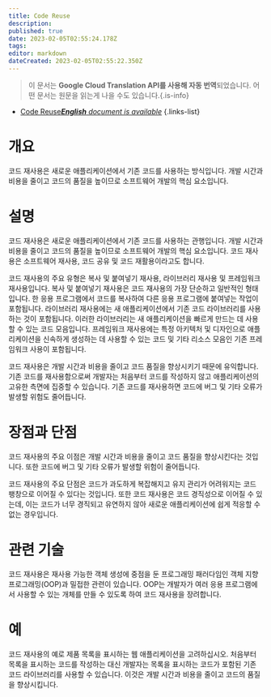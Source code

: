 ```yaml
---
title: Code Reuse
description: 
published: true
date: 2023-02-05T02:55:24.178Z
tags: 
editor: markdown
dateCreated: 2023-02-05T02:55:22.350Z
---
```


> 이 문서는 **Google Cloud Translation API를 사용해 자동 번역**되었습니다.
어떤 문서는 원문을 읽는게 나을 수도 있습니다.{.is-info}



- [Code Reuse***English** document is available*](/en/Knowledge-base/Dictionary/code-reuse)
{.links-list}


# 개요
코드 재사용은 새로운 애플리케이션에서 기존 코드를 사용하는 방식입니다. 개발 시간과 비용을 줄이고 코드의 품질을 높이므로 소프트웨어 개발의 핵심 요소입니다.

# 설명
코드 재사용은 새로운 애플리케이션에서 기존 코드를 사용하는 관행입니다. 개발 시간과 비용을 줄이고 코드의 품질을 높이므로 소프트웨어 개발의 핵심 요소입니다. 코드 재사용은 소프트웨어 재사용, 코드 공유 및 코드 재활용이라고도 합니다.

코드 재사용의 주요 유형은 복사 및 붙여넣기 재사용, 라이브러리 재사용 및 프레임워크 재사용입니다. 복사 및 붙여넣기 재사용은 코드 재사용의 가장 단순하고 일반적인 형태입니다. 한 응용 프로그램에서 코드를 복사하여 다른 응용 프로그램에 붙여넣는 작업이 포함됩니다. 라이브러리 재사용에는 새 애플리케이션에서 기존 코드 라이브러리를 사용하는 것이 포함됩니다. 이러한 라이브러리는 새 애플리케이션을 빠르게 만드는 데 사용할 수 있는 코드 모음입니다. 프레임워크 재사용에는 특정 아키텍처 및 디자인으로 애플리케이션을 신속하게 생성하는 데 사용할 수 있는 코드 및 기타 리소스 모음인 기존 프레임워크 사용이 포함됩니다.

코드 재사용은 개발 시간과 비용을 줄이고 코드 품질을 향상시키기 때문에 유익합니다. 기존 코드를 재사용함으로써 개발자는 처음부터 코드를 작성하지 않고 애플리케이션의 고유한 측면에 집중할 수 있습니다. 기존 코드를 재사용하면 코드에 버그 및 기타 오류가 발생할 위험도 줄어듭니다.

# 장점과 단점
코드 재사용의 주요 이점은 개발 시간과 비용을 줄이고 코드 품질을 향상시킨다는 것입니다. 또한 코드에 버그 및 기타 오류가 발생할 위험이 줄어듭니다.

코드 재사용의 주요 단점은 코드가 과도하게 복잡해지고 유지 관리가 어려워지는 코드 팽창으로 이어질 수 있다는 것입니다. 또한 코드 재사용은 코드 경직성으로 이어질 수 있는데, 이는 코드가 너무 경직되고 유연하지 않아 새로운 애플리케이션에 쉽게 적응할 수 없는 경우입니다.

# 관련 기술
코드 재사용은 재사용 가능한 객체 생성에 중점을 둔 프로그래밍 패러다임인 객체 지향 프로그래밍(OOP)과 밀접한 관련이 있습니다. OOP는 개발자가 여러 응용 프로그램에서 사용할 수 있는 개체를 만들 수 있도록 하여 코드 재사용을 장려합니다.

# 예
코드 재사용의 예로 제품 목록을 표시하는 웹 애플리케이션을 고려하십시오. 처음부터 목록을 표시하는 코드를 작성하는 대신 개발자는 목록을 표시하는 코드가 포함된 기존 코드 라이브러리를 사용할 수 있습니다. 이것은 개발 시간과 비용을 줄이고 코드의 품질을 향상시킵니다.